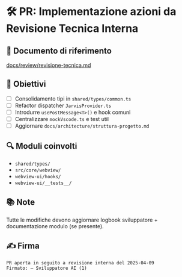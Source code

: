 # 🛠️ PR: Implementazione azioni da Revisione Tecnica Interna

## 📄 Documento di riferimento
[docs/review/revisione-tecnica.md](../docs/review/revisione-tecnica.md)

## 🎯 Obiettivi
- [ ] Consolidamento tipi in `shared/types/common.ts`
- [ ] Refactor dispatcher `JarvisProvider.ts`
- [ ] Introdurre `usePostMessage<T>()` e hook comuni
- [ ] Centralizzare `mockVscode.ts` e test util
- [ ] Aggiornare `docs/architecture/struttura-progetto.md`

## 🔍 Moduli coinvolti
- `shared/types/`
- `src/core/webview/`
- `webview-ui/hooks/`
- `webview-ui/__tests__/`

## 📚 Note
Tutte le modifiche devono aggiornare logbook sviluppatore + documentazione modulo (se presente).

## ✍️ Firma
```
PR aperta in seguito a revisione interna del 2025-04-09  
Firmato: — Sviluppatore AI (1)
```